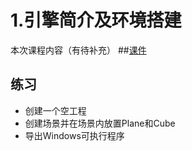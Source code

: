 # 1.引擎简介及环境搭建
本次课程内容（有待补充）
##[课件](https://github.com/onest-qile/course-Unity3D/tree/master/1.%E5%BC%95%E6%93%8E%E7%AE%80%E4%BB%8B%E5%8F%8A%E7%8E%AF%E5%A2%83%E6%90%AD%E5%BB%BA/%E8%AF%BE%E4%BB%B6)
## 练习
- 创建一个空工程
- 创建场景并在场景内放置Plane和Cube
- 导出Windows可执行程序

